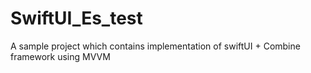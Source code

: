 # SwiftUI_Es_test
A sample project which contains implementation of swiftUI + Combine framework using MVVM
